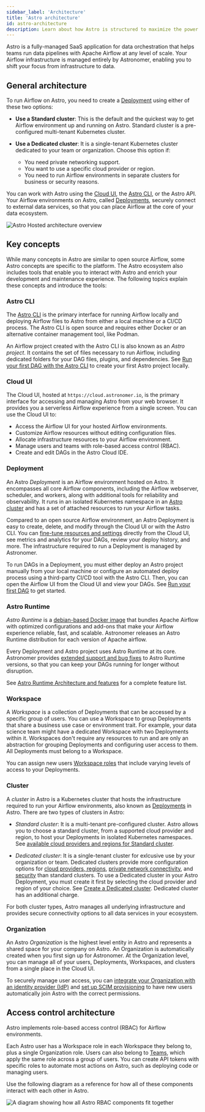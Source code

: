 ```yaml
---
sidebar_label: 'Architecture'
title: 'Astro architecture'
id: astro-architecture
description: Learn about how Astro is structured to maximize the power of Apache Airflow.
---
```


Astro is a fully-managed SaaS application for data orchestration that helps teams run data pipelines with Apache Airflow at any level of scale. Your Airflow infrastructure is managed entirely by Astronomer, enabling you to shift your focus from infrastructure to data. 

## General architecture

To run Airflow on Astro, you need to create a [Deployment](#deployment) using either of these two options:

- **Use a Standard cluster**: This is the default and the quickest way to get Airflow environment up and running on Astro. Standard cluster is a pre-configured multi-tenant Kubernetes cluster.

- **Use a Dedicated cluster**: It is a single-tenant Kubernetes cluster dedicated to your team or organization. Choose this option if:
    - You need private networking support.
    - You want to use a specific cloud provider or region.
    - You need to run Airflow environments in separate clusters for business or security reasons.

You can work with Astro using the [Cloud UI](#cloud-ui), the [Astro CLI](#astro-cli), or the Astro API. Your Airflow environments on Astro, called [Deployments](#deployment), securely connect to external data services, so that you can place Airflow at the core of your data ecosystem.

![Astro Hosted architecture overview](/img/docs/astro-architecture-lightmode.png)

## Key concepts

While many concepts in Astro are similar to open source Airflow, some Astro concepts are specific to the platform. The Astro ecosystem also includes tools that enable you to interact with Astro and enrich your development and maintenance experience. The following topics explain these concepts and introduce the tools:

### Astro CLI

The [Astro CLI](cli/overview.md) is the primary interface for running Airflow locally and deploying Airflow files to Astro from either a local machine or a CI/CD process. The Astro CLI is open source and requires either Docker or an alternative container management tool, like Podman.

An Airflow project created with the Astro CLI is also known as an _Astro project_. It contains the set of files necessary to run Airflow, including dedicated folders for your DAG files, plugins, and dependencies. See [Run your first DAG with the Astro CLI](create-first-dag.md) to create your first Astro project locally.

### Cloud UI

The Cloud UI, hosted at `https://cloud.astronomer.io`, is the primary interface for accessing and managing Astro from your web browser. It provides you a serverless Airflow experience from a single screen. You can use the Cloud UI to:

- Access the Airflow UI for your hosted Airflow environments.
- Customize Airflow resources without editing configuration files.
- Allocate infrastructure resources to your Airflow environment.
- Manage users and teams with role-based access control (RBAC).
- Create and edit DAGs in the Astro Cloud IDE.

### Deployment

An Astro _Deployment_ is an Airflow environment hosted on Astro. It encompasses all core Airflow components, including the Airflow webserver, scheduler, and workers, along with additional tools for reliability and observability. It runs in an isolated Kubernetes namespace in an [Astro cluster](#cluster) and has a set of attached resources to run your Airflow tasks.

Compared to an open source Airflow environment, an Astro Deployment is easy to create, delete, and modify through the Cloud UI or with the Astro CLI. You can [fine-tune resources and settings](deployment-settings.md) directly from the Cloud UI, see metrics and analytics for your DAGs, review your deploy history, and more. The infrastructure required to run a Deployment is managed by Astronomer.

To run DAGs in a Deployment, you must either deploy an Astro project manually from your local machine or configure an automated deploy process using a third-party CI/CD tool with the Astro CLI. Then, you can open the Airflow UI from the Cloud UI and view your DAGs. See [Run your first DAG](create-first-dag.md) to get started.

### Astro Runtime

_Astro Runtime_ is a [debian-based Docker image](https://quay.io/repository/astronomer/astro-runtime) that bundles Apache Airflow with optimized configurations and add-ons that make your Airflow experience reliable, fast, and scalable. Astronomer releases an Astro Runtime distribution for each version of Apache airflow.

Every Deployment and Astro project uses Astro Runtime at its core. Astronomer provides [extended support and bug fixes](runtime-version-lifecycle-policy.md) to Astro Runtime versions, so that you can keep your DAGs running for longer without disruption.

See [Astro Runtime Architecture and features](runtime-image-architecture.md) for a complete feature list.

### Workspace

A _Workspace_ is a collection of Deployments that can be accessed by a specific group of users. You can use a Workspace to group Deployments that share a business use case or environment trait. For example, your data science team might have a dedicated Workspace with two Deployments within it. Workspaces don't require any resources to run and are only an abstraction for grouping Deployments and configuring user access to them. All Deployments must belong to a Workspace.

You can assign new users [Workspace roles](user-permissions.md#workspace-roles) that include varying levels of access to your Deployments.

### Cluster

A _cluster_ in Astro is a Kubernetes cluster that hosts the infrastructure required to run your Airflow environments, also known as [Deployments](#deployment) in Astro. There are two types of clusters in Astro:

- *Standard cluster*: It is a multi-tenant pre-configured cluster. Astro allows you to choose a standard cluster, from a supported cloud provider and region, to host your Deployments in isolated Kubernetes namespaces. See [available cloud providers and regions for Standard cluster](resource-reference-hosted.md#standard-cluster-configurations).

- *Dedicated cluster*: It is a single-tenant cluster for exlcusive use by your organization or team. Dedicated clusters provide more configuration options for [cloud providers, regions](resource-reference-hosted.md#dedicated-cluster-configurations), [private network connectivity](https://docs.astronomer.io/astro/category/connect-to-external-resources), and [security](authorize-workspaces-to-a-cluster.md) than standard clusters. To use a Dedicated cluster in your Astro Deployment, you must create it first by selecting the cloud provider and region of your choice. See [Create a Dedicated cluster](create-dedicated-cluster.md). Dedicated cluster has an additional charge.

For both cluster types, Astro manages all underlying infrastructure and provides secure connectivity options to all data services in your ecosystem.

### Organization

An Astro _Organization_ is the highest level entity in Astro and represents a shared space for your company on Astro. An Organization is automatically created when you first sign up for Astronomer. At the Organization level, you can manage all of your users, Deployments, Workspaces, and clusters from a single place in the Cloud UI. 

To securely manage user access, you can [integrate your Organization with an identity provider (IdP)](configure-idp.md) and [set up SCIM provisioning](set-up-scim-provisioning.md) to have new users automatically join Astro with the correct permissions. 

## Access control architecture

Astro implements role-based access control (RBAC) for Airflow environments.

Each Astro user has a Workspace role in each Workspace they belong to, plus a single Organization role. Users can also belong to [Teams](manage-teams.md), which apply the same role across a group of users. You can create API tokens with specific roles to automate most actions on Astro, such as deploying code or managing users. 

Use the following diagram as a reference for how all of these components interact with each other in Astro.

![A diagram showing how all Astro RBAC components fit together](/img/docs/rbac-overview.png)
